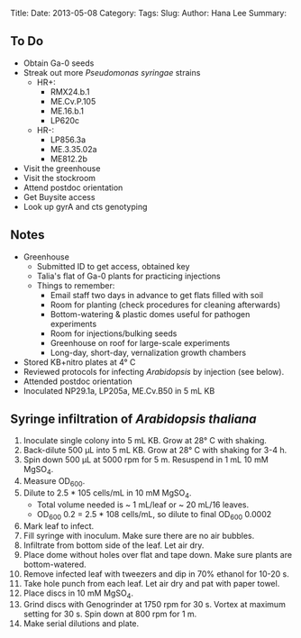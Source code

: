 Title: 
Date: 2013-05-08
Category: 
Tags: 
Slug: 
Author: Hana Lee
Summary: 

## To Do ##
- Obtain Ga-0 seeds
- Streak out more _Pseudomonas syringae_ strains
    - HR+:
        - RMX24.b.1
        - ME.Cv.P.105
        - ME.16.b.1
        - LP620c
    - HR-:
        - LP856.3a
        - ME.3.35.02a
        - ME812.2b
- Visit the greenhouse
- Visit the stockroom
- Attend postdoc orientation
- Get Buysite access
- Look up gyrA and cts genotyping

## Notes ##

- Greenhouse
    - Submitted ID to get access, obtained key
    - Talia's flat of Ga-0 plants for practicing injections
    - Things to remember:
        - Email staff two days in advance to get flats filled with soil
        - Room for planting (check procedures for cleaning afterwards)
        - Bottom-watering & plastic domes useful for pathogen experiments
        - Room for injections/bulking seeds
        - Greenhouse on roof for large-scale experiments
        - Long-day, short-day, vernalization growth chambers
- Stored KB+nitro plates at 4&deg; C
- Reviewed protocols for infecting _Arabidopsis_ by injection (see below). 
- Attended postdoc orientation
- Inoculated NP29.1a, LP205a, ME.Cv.B50 in 5 mL KB 

## Syringe infiltration of _Arabidopsis thaliana_ ##

1. Inoculate single colony into 5 mL KB. Grow at 28&deg; C with shaking.
2. Back-dilute 500 &micro;L into 5 mL KB. Grow at 28&deg; C with shaking for
   3-4 h.
3. Spin down 500 &micro;L at 5000 rpm for 5 m. Resuspend in 1 mL 10 mM 
   MgSO<sub>4</sub>.
4. Measure OD<sub>600</sub>.
5. Dilute to 2.5 * 10<super>5</super> cells/mL in 10 mM MgSO<sub>4</sub>.
    - Total volume needed is ~ 1 mL/leaf or ~ 20 mL/16 leaves.
    - OD<sub>600</sub> 0.2 = 2.5 * 10<super>8</super> cells/mL, so dilute to
      final OD<sub>600</sub> 0.0002
6. Mark leaf to infect.
7. Fill syringe with inoculum. Make sure there are no air bubbles.
8. Infiltrate from bottom side of the leaf. Let air dry.
9. Place dome without holes over flat and tape down. Make sure plants are 
   bottom-watered.
10. Remove infected leaf with tweezers and dip in 70% ethanol for 10-20 s.
11. Take hole punch from each leaf. Let air dry and pat with paper towel.
12. Place discs in 10 mM MgSO<sub>4</sub>.
13. Grind discs with Genogrinder at 1750 rpm for 30 s. Vortex at maximum
    setting for 30 s. Spin down at 800 rpm for 1 m.
14. Make serial dilutions and plate.
